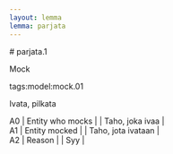 ```yaml
---
layout: lemma
lemma: parjata
---
```


<div class="sense">
# <span class="sensename">parjata.1</span>

<span class="description">Mock</span>

tags:model:mock.01

<span class="description">Ivata, pilkata</span>

A0 | Entity who mocks |   | Taho, joka ivaa |  
A1 | Entity mocked |   | Taho, jota ivataan |  
A2 | Reason |   | Syy |  

</div>

